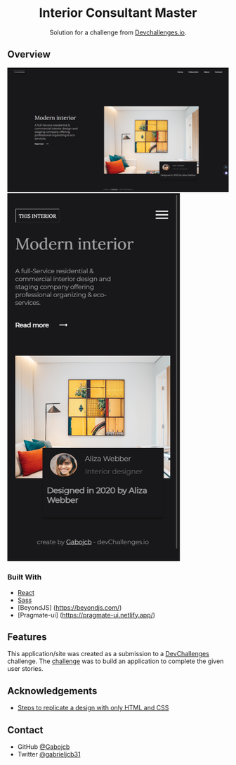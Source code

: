 <!-- Please update value in the {}  -->

<h1 align="center">Interior Consultant Master</h1>

<div align="center">
   Solution for a challenge from  <a href="http://devchallenges.io" target="_blank">Devchallenges.io</a>.
</div>

<!-- TABLE OF CONTENTS -->

## Overview

![screenshot](project.png) ![screenshot](project-mobile.png)

### Built With

-   [React](https://reactjs.org/)
-   [Sass](https://sass-lang.com/)
-   [BeyondJS] (https://beyondjs.com/)
-   [Pragmate-ui] (https://pragmate-ui.netlify.app/)

## Features

<!-- List the features of your application or follow the template. Don't share the figma file here :) -->

This application/site was created as a submission to a [DevChallenges](https://devchallenges.io/challenges) challenge.
The [challenge](https://devchallenges.io/challenges/Jymh2b2FyebRTUljkNcb) was to build an application to complete the
given user stories.

## Acknowledgements

<!-- This section should list any articles or add-ons/plugins that helps you to complete the project. This is optional but it will help you in the future. For exmpale -->

-   [Steps to replicate a design with only HTML and CSS](https://devchallenges-blogs.web.app/how-to-replicate-design/)

## Contact

-   GitHub [@Gabojcb](https://github.com/Gabojcb)
-   Twitter [@gabrieljcb31](https://twitter.com/Gabrieljcb31)
